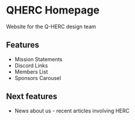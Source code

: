 # QHERC Homepage
Website for the Q-HERC design team

## Features
* Mission Statements
* Discord Links
* Members List
* Sponsors Carousel


## Next features
* News about us - recent articles involving HERC
